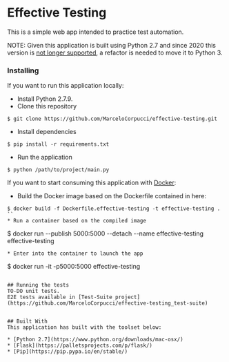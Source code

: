 # Effective Testing

This is a simple web app intended to practice test automation.

NOTE:
Given this application is built using Python 2.7 and since 2020 this version is [not longer supported](https://www.python.org/doc/sunset-python-2/), 
a refactor is needed to move it to Python 3.


### Installing
If you want to run this application locally: 
* Install Python 2.7.9.
* Clone this repository
```
$ git clone https://github.com/MarceloCorpucci/effective-testing.git
```
* Install dependencies
```
$ pip install -r requirements.txt
```
* Run the application
```
$ python /path/to/project/main.py
```

If you want to start consuming this application with [Docker](https://www.docker.com/get-started):
* Build the Docker image based on the Dockerfile contained in here:
```
$ docker build -f Dockerfile.effective-testing -t effective-testing .
``
* Run a container based on the compiled image
```
$ docker run --publish 5000:5000 --detach --name effective-testing effective-testing
```
* Enter into the container to launch the app
```
$ docker run -it -p5000:5000 effective-testing
```

## Running the tests
TO-DO unit tests.
E2E tests available in [Test-Suite project](https://github.com/MarceloCorpucci/effective-testing_test-suite)


## Built With
This application has built with the toolset below:

* [Python 2.7](https://www.python.org/downloads/mac-osx/)
* [Flask](https://palletsprojects.com/p/flask/)
* [Pip](https://pip.pypa.io/en/stable/)



